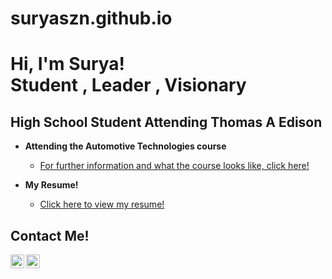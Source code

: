 # suryaszn.github.io
<h1>Hi, I'm Surya! <br/><a > Student </a>, <a >Leader </a>, <a >Visionary</a></h1>

<h2> High School Student Attending Thomas A Edison  </h2>

- <b>Attending the Automotive Technologies course </b>
  - [For further information and what the course looks like, click here!](https://youtu.be/jAYKbUYNAq8?si=NOl6c_On4GSvqWke)

- <b>My Resume!</b>
  - [Click here to view my resume!](https://docs.google.com/document/d/1LKCq_U65MT8wuakFspH6hGdK8kI1CUkedpfJM8nf8cI/edit?usp=sharing)

<h2>Contact Me!</h2>

[<img align="left" alt="Surya's Gmail" width="22px" src="https://img.icons8.com/color/48/000000/gmail.png" />][gmail]
[<img align="left" alt="Surya's X Profile" width="22px" src="https://img.icons8.com/ios-filled/50/000000/twitter-circled.png" />][x]

[gmail]: mailto:suryadoebri@gmail.com
[x]: https://x.com/suryaszn
